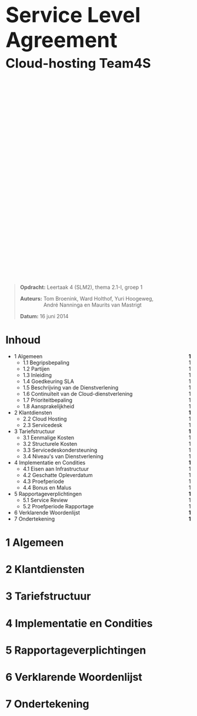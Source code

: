 <h1 style="font-size:4em">Service Level Agreement</h1>
<h2 style="font-size:2.5em;margin:-30px 0 580px">Cloud-hosting Team4S</h2>

> __Opdracht:__ Leertaak 4 (SLM2), thema 2.1-I, groep 1
>
> __Auteurs:__ <span style="display:inline-block;vertical-align:top">Tom Broenink, Ward Holthof, Yuri Hoogeweg,<br/>André Nanninga en Maurits van Mastrigt</span>
>
> __Datum:__ 16 juni 2014

# Inhoud

- 1 Algemeen											<span style="float:right;font-weight:bold">1</span>
	- 1.1 Begripsbepaling								<span style="float:right;font-weight:normal">1</span>
	- 1.2 Partijen										<span style="float:right;font-weight:normal">1</span>
	- 1.3 Inleiding										<span style="float:right;font-weight:normal">1</span>
	- 1.4 Goedkeuring SLA								<span style="float:right;font-weight:normal">1</span>
	- 1.5 Beschrijving van de Dienstverlening			<span style="float:right;font-weight:normal">1</span>
	- 1.6 Continuïteit van de Cloud-dienstverlening		<span style="float:right;font-weight:normal">1</span>
	- 1.7 Prioriteitbepaling							<span style="float:right;font-weight:normal">1</span>
	- 1.8 Aansprakelijkheid								<span style="float:right;font-weight:normal">1</span>
- 2 Klantdiensten										<span style="float:right;font-weight:bold">1</span>
	- 2.2 Cloud Hosting									<span style="float:right;font-weight:normal">1</span>
	- 2.3 Servicedesk									<span style="float:right;font-weight:normal">1</span>
- 3 Tariefstructuur										<span style="float:right;font-weight:bold">1</span>
	- 3.1 Eenmalige Kosten								<span style="float:right;font-weight:normal">1</span>
	- 3.2 Structurele Kosten							<span style="float:right;font-weight:normal">1</span>
	- 3.3 Servicedeskondersteuning						<span style="float:right;font-weight:normal">1</span>
	- 3.4 Niveau's van Dienstverlening					<span style="float:right;font-weight:normal">1</span>
- 4 Implementatie en Condities							<span style="float:right;font-weight:bold">1</span>
	- 4.1 Eisen aan Infrastructuur						<span style="float:right;font-weight:normal">1</span>
	- 4.2 Geschatte Opleverdatum						<span style="float:right;font-weight:normal">1</span>
	- 4.3 Proefperiode									<span style="float:right;font-weight:normal">1</span>
	- 4.4 Bonus en Malus								<span style="float:right;font-weight:normal">1</span>
- 5 Rapportageverplichtingen							<span style="float:right;font-weight:bold">1</span>
	- 5.1 Service Review								<span style="float:right;font-weight:normal">1</span>
	- 5.2 Proefperiode Rapportage						<span style="float:right;font-weight:normal">1</span>
- 6 Verklarende Woordenlijst							<span style="float:right;font-weight:bold">1</span>
- 7 Ondertekening										<span style="float:right;font-weight:bold">1</span>

# 1 Algemeen

<!-- @include Algemeen/Begripsbepaling.md -->
<!-- @include Algemeen/Partijen.md -->
<!-- @include Algemeen/Inleiding.md -->
<!-- @include Algemeen/Goedkeuring SLA.md -->
<!-- @include Algemeen/Beschrijving van de Dienstverlening.md -->
<!-- @include Algemeen/Continuiteit van de Cloud-dienstverlening.md -->
<!-- @include Algemeen/Prioriteitbepaling.md -->
<!-- @include Algemeen/Aansprakelijkheid.md -->

# 2 Klantdiensten

<!-- @include Klantdiensten/Klantdiensten.md -->

# 3 Tariefstructuur

<!-- @include Tariefstructuur/Eenmalige Kosten.md -->
<!-- @include Tariefstructuur/Structurele Kosten.md -->
<!-- @include Tariefstructuur/Servicedeskondersteuning.md -->
<!-- @include Tariefstructuur/Niveau's van Dienstverlening.md -->

# 4 Implementatie en Condities

<!-- @include Implementatie en Condities/Eisen aan Infrastructuur.md -->
<!-- @include Implementatie en Condities/Geschatte Opleverdatum.md -->
<!-- @include Implementatie en Condities/Proefperiode.md -->
<!-- @include Implementatie en Condities/Bonus en Malus.md -->

# 5 Rapportageverplichtingen

<!-- @include Rapportageverplichtingen/Service Review.md -->
<!-- @include Rapportageverplichtingen/Proefperiode Rapportage.md -->

# 6 Verklarende Woordenlijst

<!-- @include Verklarende Woordenlijst/Verklarende Woordenlijst.md -->

# 7 Ondertekening

<!-- @include Ondertekening/Ondertekening.md -->